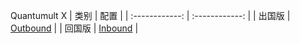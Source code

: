 Quantumult X
| 类别 | 配置 |
| :------------: | :------------: |
| 出国版 | [Outbound](https://raw.githubusercontent.com/BenchiBench/Profiles/master/Quantumult/Outbound.conf) |
| 回国版 | [Inbound](https://raw.githubusercontent.com/BenchiBench/Profiles/master/Quantumult/Inbound.conf) |
